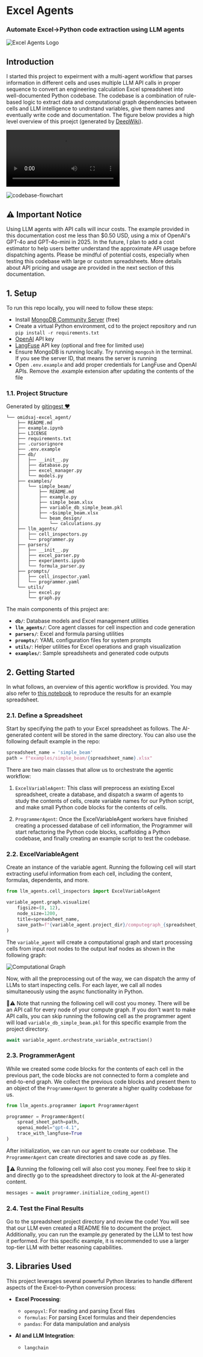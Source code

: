 # Excel Agents
### Automate Excel→Python code extraction using LLM agents

![Excel Agents Logo](assets/logo.jpg)

## Introduction
I started this project to expeirment with a multi-agent workflow that parses information in different cells and uses multiple LLM API calls in proper sequence to convert an engineering calculation Excel spreadsheet into well-documented Python codebase. The codebase is a combination of rule-based logic to extract data and computational graph dependencies between cells and LLM intelligence to undrstand variables, give them names and eventually write code and documentation. The figure below provides a high level overview of this proejct (generated by [DeepWiki](https://deepwiki.org/)). 

![Demo Video](https://github.com/OmidSaj/excel_agent/blob/main/assets/demo.mp4)

![codebase-flowchart](https://github.com/OmidSaj/excel_agent/blob/main/assets/codebase-flowchart.png)


## ⚠️ Important Notice
Using LLM agents with API calls will incur costs. The example provided in this documentation cost me less than $0.50 USD, using a mix of OpenAI's GPT-4o and GPT-4o-mini in 2025.
In the future, I plan to add a cost estimator to help users better understand the approximate API usage before dispatching agents. 
Please be mindful of potential costs, especially when testing this codebase with large or custom spreadsheets. More details about API pricing and usage are provided in the next section of this documentation.

## 1. Setup
To run this repo locally, you will need to follow these steps:
- Install [MongoDB Community Server](https://www.mongodb.com/try/download/community) (free)
- Create a virtual Python environment, cd to the project repository and run `pip install -r requirements.txt`
- [OpenAI](https://openai.com/api/) API key
- [LangFuse](https://langfuse.com/) API key (optional and free for limited use)
- Ensure MongoDB is running locally. Try running `mongosh` in the terminal. If you see the server ID, that means the server is running
- Open `.env.example` and add proper credentials for LangFuse and OpenAI APIs. Remove the .example extension after updating the contents of the file

### 1.1. Project Structure
Generated by [gitingest ❤️](https://gitingest.com/)
```
└── omidsaj-excel_agent/
    ├── README.md
    ├── example.ipynb
    ├── LICENSE
    ├── requirements.txt
    ├── .cursorignore
    ├── .env.example
    ├── db/
    │   ├── __init__.py
    │   ├── database.py
    │   ├── excel_manager.py
    │   └── models.py
    ├── examples/
    │   └── simple_beam/
    │       ├── README.md
    │       ├── example.py
    │       ├── simple_beam.xlsx
    │       ├── variable_db_simple_beam.pkl
    │       ├── ~$simple_beam.xlsx
    │       └── beam_design/
    │           └── calculations.py
    ├── llm_agents/
    │   ├── cell_inspectors.py
    │   └── programmer.py
    ├── parsers/
    │   ├── __init__.py
    │   ├── excel_parser.py
    │   ├── experiments.ipynb
    │   └── formula_parser.py
    ├── prompts/
    │   ├── cell_inspector.yaml
    │   └── programmer.yaml
    └── utils/
        ├── excel.py
        └── graph.py
```

The main components of this project are:
- **`db/`**: Database models and Excel management utilities
- **`llm_agents/`**: Core agent classes for cell inspection and code generation
- **`parsers/`**: Excel and formula parsing utilities
- **`prompts/`**: YAML configuration files for system prompts
- **`utils/`**: Helper utilities for Excel operations and graph visualization
- **`examples/`**: Sample spreadsheets and generated code outputs



## 2. Getting Started
In what follows, an overview of this agentic workflow is provided. You may also refer to [this notebook](https://github.com/OmidSaj/excel_agent/blob/main/example.ipynb) to reproduce the results for an example spreadsheet. 

### 2.1. Define a Spreadsheet
Start by specifying the path to your Excel spreadsheet as follows. The AI-generated content will be stored in the same directory. You can also use the following default example in the repo:
```python
spreadsheet_name = 'simple_beam'
path = f"examples/simple_beam/{spreadsheet_name}.xlsx"
```

There are two main classes that allow us to orchestrate the agentic workflow:
1. `ExcelVariableAgent`: This class will preprocess an existing Excel spreadsheet, create a database, and dispatch a swarm of agents to study the contents of cells, create variable names for our Python script, and make small Python code blocks for the contents of cells.

2. `ProgrammerAgent`: Once the ExcelVariableAgent workers have finished creating a processed database of cell information, the Programmer will start refactoring the Python code blocks, scaffolding a Python codebase, and finally creating an example script to test the codebase.

### 2.2. ExcelVariableAgent
Create an instance of the variable agent. Running the following cell will start extracting useful information from each cell, including the content, formulas, dependents, and more.

```python
from llm_agents.cell_inspectors import ExcelVariableAgent

variable_agent.graph.visualize(
    figsize=(8, 12),
    node_size=1200,
    title=spreadsheet_name,
    save_path=f"{variable_agent.project_dir}/computegraph_{spreadsheet_name}.png"
)
```

The `variable_agent` will create a computational graph and start processing cells from input root nodes to the output leaf nodes as shown in the following graph:

![Computational Graph](assets/computational_graph.png)

Now, with all the preprocessing out of the way, we can dispatch the army of LLMs to start inspecting cells. For each layer, we call all nodes simultaneously using the async functionality in Python.

💸⚠️ Note that running the following cell will cost you money. There will be an API call for every node of your compute graph. If you don't want to make API calls, you can skip running the following cell as the programmer agent will load `variable_db_simple_beam.pkl` for this specific example from the project directory.

```python
await variable_agent.orchestrate_variable_extraction()
```

### 2.3. ProgrammerAgent
While we created some code blocks for the contents of each cell in the previous part, the code blocks are not connected to form a complete and end-to-end graph. We collect the previous code blocks and present them to an object of the `ProgrammerAgent` to generate a higher quality codebase for us.

```python 
from llm_agents.programmer import ProgrammerAgent

programmer = ProgrammerAgent(
    spread_sheet_path=path,
    openai_model="gpt-4.1",
    trace_with_langfuse=True
)
```

After initialization, we can run our agent to create our codebase. The `ProgrammerAgent` can create directories and save code as .py files.

💸⚠️ Running the following cell will also cost you money. Feel free to skip it and directly go to the spreadsheet directory to look at the AI-generated content.

```python
messages = await programmer.initialize_coding_agent()
```

### 2.4. Test the Final Results
Go to the spreadsheet project directory and review the code! You will see that our LLM even created a README file to document the project. Additionally, you can run the example.py generated by the LLM to test how it performed. For this specific example, it is recommended to use a larger top-tier LLM with better reasoning capabilities.

## 3. Libraries Used
This project leverages several powerful Python libraries to handle different aspects of the Excel-to-Python conversion process:

- **Excel Processing**:
  - `openpyxl`: For reading and parsing Excel files
  - `formulas`: For parsing Excel formulas and their dependencies
  - `pandas`: For data manipulation and analysis

- **AI and LLM Integration**:
  - `langchain`